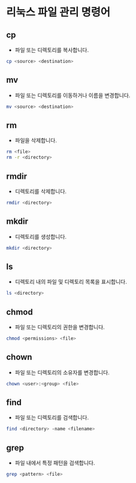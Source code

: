 # 리눅스 파일 관리 명령어

## cp
- 파일 또는 디렉토리를 복사합니다.
```bash
cp <source> <destination>
```

## mv
- 파일 또는 디렉토리를 이동하거나 이름을 변경합니다.
```bash
mv <source> <destination>
```

## rm
- 파일을 삭제합니다.
```bash
rm <file>
rm -r <directory>
```

## rmdir
- 디렉토리를 삭제합니다.
```bash
rmdir <directory>
```

## mkdir
- 디렉토리를 생성합니다.
```bash
mkdir <directory>
```

## ls
- 디렉토리 내의 파일 및 디렉토리 목록을 표시합니다.
```bash
ls <directory>
```

## chmod
- 파일 또는 디렉토리의 권한을 변경합니다.
```bash
chmod <permissions> <file>
```

## chown
- 파일 또는 디렉토리의 소유자를 변경합니다.
```bash
chown <user>:<group> <file>
```

## find
- 파일 또는 디렉토리를 검색합니다.
```bash
find <directory> -name <filename>
```

## grep
- 파일 내에서 특정 패턴을 검색합니다.
```bash
grep <pattern> <file>
```
